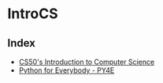 # IntroCS

## Index
- [CS50's Introduction to Computer Science](/CS50-Intro-CS)
- [Python for Everybody - PY4E](/PY4E)